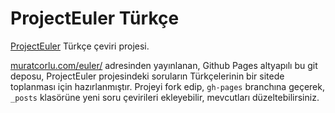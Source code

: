 ProjectEuler Türkçe
=====

[ProjectEuler](https://projecteuler.net) Türkçe çeviri projesi.

[muratcorlu.com/euler/](http://muratcorlu.com/euler/) adresinden yayınlanan, Github Pages altyapılı bu git deposu, ProjectEuler projesindeki soruların Türkçelerinin bir sitede toplanması için hazırlanmıştır. Projeyi fork edip, `gh-pages` branchına geçerek, `_posts` klasörüne yeni soru çevirileri ekleyebilir, mevcutları düzeltebilirsiniz.
